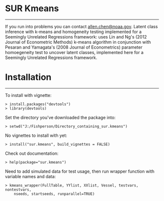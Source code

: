 SUR Kmeans
=========
---

If you run into problems you can contact allen.chen@noaa.gov. Latent class inference with k-means and homogeneity testing implemented for a Seemingly Unrelated Regressions
framework: uses Lin and Ng's (2012 Journal of Econometric Methods) k-means algorithm in conjunction with Pesaran and Yamagata's (2008 Journal of Econometrics) parameter
homoegeneity test to uncover latent classes, implemented here for a Seemingly Unrelated Regressions framework.

# Installation #
---

To install with vignette:

    > install.packages("devtools")
	> library(devtools)
	
Set the directory you've downloaded the package into:

    > setwd("J:/Fishperson/Directory_containing_sur.kmeans")

No vignettes to install with yet:

    > install("sur.kmeans", build_vignettes = FALSE)
	
Check out documentation:

    > help(package="sur.kmeans")
	
Need to add simulated data for test usage, then run wrapper function with 
    variable names and data:

    > kmeans_wrapper(FullTable, YYlist, XXlist, Vessel, testvars, nontestvars,
	    nseeds, startseeds, runparallel=TRUE)
